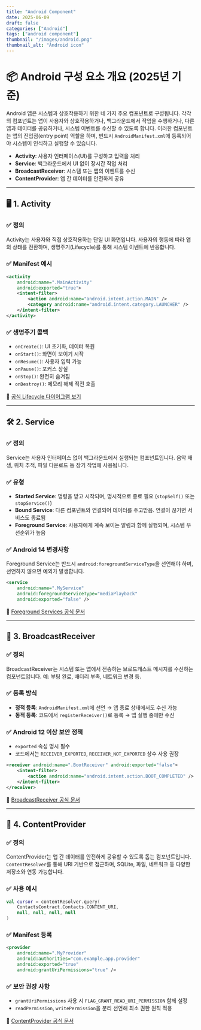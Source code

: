 ```yaml
---
title: "Android Component"
date: 2025-06-09
draft: false
categories: ["Android"]
tags: ["android component"]
thumbnail: "/images/android.png"
thumbnail_alt: "Android icon"  
---
```


# 📦 Android 구성 요소 개요 (2025년 기준)

Android 앱은 시스템과 상호작용하기 위한 네 가지 주요 컴포넌트로 구성됩니다. 각각의 컴포넌트는 앱이 사용자와 상호작용하거나, 백그라운드에서 작업을 수행하거나, 다른 앱과 데이터를 공유하거나, 시스템 이벤트를 수신할 수 있도록 합니다.
이러한 컴포넌트는 앱의 진입점(entry point) 역할을 하며, 반드시 `AndroidManifest.xml`에 등록되어야 시스템이 인식하고 실행할 수 있습니다.

* **Activity**: 사용자 인터페이스(UI)를 구성하고 입력을 처리
* **Service**: 백그라운드에서 UI 없이 장시간 작업 처리
* **BroadcastReceiver**: 시스템 또는 앱의 이벤트를 수신
* **ContentProvider**: 앱 간 데이터를 안전하게 공유

---

## 🖥️ 1. Activity

### ✅ 정의

Activity는 사용자와 직접 상호작용하는 단일 UI 화면입니다. 사용자의 행동에 따라 앱의 상태를 전환하며, 생명주기(Lifecycle)를 통해 시스템 이벤트에 반응합니다.

### ✅ Manifest 예시

```xml
<activity
    android:name=".MainActivity"
    android:exported="true">
    <intent-filter>
        <action android:name="android.intent.action.MAIN" />
        <category android:name="android.intent.category.LAUNCHER" />
    </intent-filter>
</activity>
```

### ✅ 생명주기 콜백

* `onCreate()`: UI 초기화, 데이터 복원
* `onStart()`: 화면이 보이기 시작
* `onResume()`: 사용자 입력 가능
* `onPause()`: 포커스 상실
* `onStop()`: 완전히 숨겨짐
* `onDestroy()`: 메모리 해제 직전 호출

📘 [공식 Lifecycle 다이어그램 보기](https://developer.android.com/guide/components/activities/activity-lifecycle#lc)

---


## 🛠️ 2. Service

### ✅ 정의

Service는 사용자 인터페이스 없이 백그라운드에서 실행되는 컴포넌트입니다. 음악 재생, 위치 추적, 파일 다운로드 등 장기 작업에 사용됩니다.

### ✅ 유형

* **Started Service**: 명령을 받고 시작되며, 명시적으로 종료 필요 (`stopSelf()` 또는 `stopService()`)
* **Bound Service**: 다른 컴포넌트와 연결되어 데이터를 주고받음. 연결이 끊기면 서비스도 종료됨
* **Foreground Service**: 사용자에게 계속 보이는 알림과 함께 실행되며, 시스템 우선순위가 높음

### ✅ Android 14 변경사항

Foreground Service는 반드시 `android:foregroundServiceType`을 선언해야 하며, 선언하지 않으면 예외가 발생합니다.

```xml
<service
    android:name=".MyService"
    android:foregroundServiceType="mediaPlayback"
    android:exported="false" />
```

📘 [Foreground Services 공식 문서](https://developer.android.com/guide/components/foreground-services)

---

## 📡 3. BroadcastReceiver

### ✅ 정의

BroadcastReceiver는 시스템 또는 앱에서 전송하는 브로드캐스트 메시지를 수신하는 컴포넌트입니다. 예: 부팅 완료, 배터리 부족, 네트워크 변경 등.

### ✅ 등록 방식

* **정적 등록**: `AndroidManifest.xml`에 선언 → 앱 종료 상태에서도 수신 가능
* **동적 등록**: 코드에서 `registerReceiver()`로 등록 → 앱 실행 중에만 수신

### ✅ Android 12 이상 보안 정책

* `exported` 속성 명시 필수
* 코드에서는 `RECEIVER_EXPORTED`, `RECEIVER_NOT_EXPORTED` 상수 사용 권장

```xml
<receiver android:name=".BootReceiver" android:exported="false">
    <intent-filter>
        <action android:name="android.intent.action.BOOT_COMPLETED" />
    </intent-filter>
</receiver>
```

📘 [BroadcastReceiver 공식 문서](https://developer.android.com/guide/components/broadcasts)

---

## 📂 4. ContentProvider

### ✅ 정의

ContentProvider는 앱 간 데이터를 안전하게 공유할 수 있도록 돕는 컴포넌트입니다. `ContentResolver`를 통해 URI 기반으로 접근하며, SQLite, 파일, 네트워크 등 다양한 저장소와 연동 가능합니다.

### ✅ 사용 예시

```kotlin
val cursor = contentResolver.query(
    ContactsContract.Contacts.CONTENT_URI,
    null, null, null, null
)
```

### ✅ Manifest 등록

```xml
<provider
    android:name=".MyProvider"
    android:authorities="com.example.app.provider"
    android:exported="true"
    android:grantUriPermissions="true" />
```

### ✅ 보안 권장 사항

* `grantUriPermissions` 사용 시 `FLAG_GRANT_READ_URI_PERMISSION` 함께 설정
* `readPermission`, `writePermission`을 분리 선언해 최소 권한 원칙 적용

📘 [ContentProvider 공식 문서](https://developer.android.com/guide/topics/providers/content-providers)
